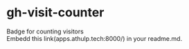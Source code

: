 # gh-visit-counter
Badge for counting visitors\
Embedd this link(apps.athulp.tech:8000/<username>) in your readme.md.
